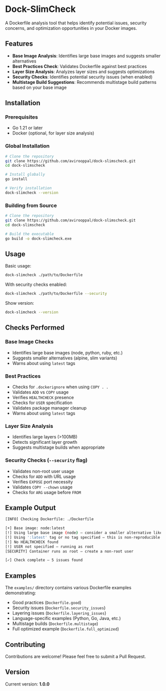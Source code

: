
# Dock-SlimCheck

A Dockerfile analysis tool that helps identify potential issues, security concerns, and optimization opportunities in your Docker images.

## Features

* **Base Image Analysis**: Identifies large base images and suggests smaller alternatives
* **Best Practices Check**: Validates Dockerfile against best practices
* **Layer Size Analysis**: Analyzes layer sizes and suggests optimizations
* **Security Checks**: Identifies potential security issues (when enabled)
* **Multistage Build Suggestions**: Recommends multistage build patterns based on your base image

## Installation

### Prerequisites

* Go 1.21 or later
* Docker (optional, for layer size analysis)

### Global Installation

```bash
# Clone the repository
git clone https://github.com/avirooppal/dock-slimscheck.git
cd dock-slimscheck

# Install globally
go install

# Verify installation
dock-slimcheck --version
```

### Building from Source

```bash
# Clone the repository
git clone https://github.com/avirooppal/dock-slimscheck.git
cd dock-slimscheck

# Build the executable
go build -o dock-slimcheck.exe
```

## Usage

Basic usage:

```bash
dock-slimcheck ./path/to/Dockerfile
```

With security checks enabled:

```bash
dock-slimcheck ./path/to/Dockerfile --security
```

Show version:

```bash
dock-slimcheck --version
```

## Checks Performed

### Base Image Checks

* Identifies large base images (node, python, ruby, etc.)
* Suggests smaller alternatives (alpine, slim variants)
* Warns about using `latest` tags

### Best Practices

* Checks for `.dockerignore` when using `COPY . .`
* Validates `ADD` vs `COPY` usage
* Verifies `HEALTHCHECK` presence
* Checks for `USER` specification
* Validates package manager cleanup
* Warns about using `latest` tags

### Layer Size Analysis

* Identifies large layers (>100MB)
* Detects significant layer growth
* Suggests multistage builds when appropriate

### Security Checks (`--security` flag)

* Validates non-root user usage
* Checks for `ADD` with URL usage
* Verifies `EXPOSE` port necessity
* Validates `COPY --chown` usage
* Checks for `ARG` usage before `FROM`

## Example Output

```bash
[INFO] Checking Dockerfile: ./Dockerfile

[+] Base image: node:latest
[!] Using large base image (node) — consider a smaller alternative like alpine
[!] Using ':latest' tag or no tag specified — this is non-reproducible
[!] No HEALTHCHECK found
[!] USER not specified — running as root
[SECURITY] Container runs as root — create a non-root user

[✓] Check complete — 5 issues found
```

## Examples

The `examples/` directory contains various Dockerfile examples demonstrating:

* Good practices (`Dockerfile.good`)
* Security issues (`Dockerfile.security_issues`)
* Layering issues (`Dockerfile.layering_issues`)
* Language-specific examples (Python, Go, Java, etc.)
* Multistage builds (`Dockerfile.multistage`)
* Full optimized example (`Dockerfile.full_optimized`)

## Contributing

Contributions are welcome! Please feel free to submit a Pull Request.

## Version

Current version: **1.0.0**

